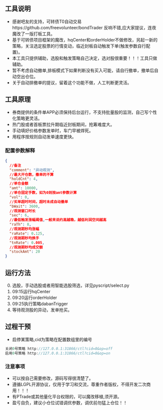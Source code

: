 ## 工具说明

- 感谢吧友的支持，可转债T0自动交易https://github.com/freevolunteer/bondTrader 反响不错,应大家提议，连夜魔改了一版打板工具。
- 基于可转债项目框架的魔改，hqCenter和orderHolder不做修改，另起一新的策略，关注选定股票的行情变动，临近封板自动触发下单(触发参数自行配置)。
- 本工具只提供辅助，选股和触发策略自己决定，选对股很重要！！！工具只做辅助。
- 暂不考虑自动撤单,排板模式下如果判断没有买入可能，请自行撤单，撤单后自动空出仓位。
- 关于自动排撤单的提议，留着这个功能不做，人工判断更灵活。

## 工具原理
- 券商提供的条件单APP必须保持后台运行，不支持批量股的监测，自己写个性化策略更灵活。
- 热门股或者首板票拉升期临近封板期间，抢筹难度大。
- 手动填好价格参数发单时，车门早被焊死。
- 用程序按规则自动发单速度更快。

### 配置参数解释

```json
{
  //备注
  "comment": "异动观测",
  //最大开仓数，撤单的不算
  "holdCnt": 4,
  //单仓金额
  "amt": 10000,
  //单仓固定手数，如为0则按amt参数计算
  "vol": 0,
  //买单超时时间，超时未成自动撤单
  "bWait": 3600,
  //观测窗口时长
  "sec": 6,
  //最低触发涨幅阈值,一般来说约高越稳，越低利润空间越高
  "raTh": 8,
  //观测期秒均涨幅
  "raRate": 0.125,
  //观测期秒均换手
  "tnRate": 0.005,
  //观测期秒均成交额
  "stockAmt": 20
}
```

## 运行方法
0. 选股，手动选股或者用智能选股筛选，详见pyscript/select.py
1. 09:15运行hqCenter
2. 09:20运行orderHolder
3. 09:25执行策略dabanTrigger
4. 等待观测股的异动，发单抢买。


## 过程干预

- 启停某策略,cid为策略在配置数组里的编号

```go
关闭0号策略 http://127.0.0.1:31866/ctl?cid=0&op=off
启用0号策略 http://127.0.0.1:31866/ctl?cid=0&op=on
```

### 注意事项
- 可以按自己需要修改，源码写得很清楚了。
- 遵循LGPL开源协议，仅用于学习和交流，尊重作者版权，不得开发二次商用！！！
- 有PTrade或其他量化平台权限的，可以魔改移植,须开源。
- 盈亏自负，建议小仓位试错调优参数，调优前勿猛上仓位！！




